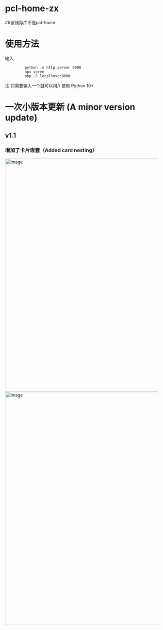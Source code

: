 # pcl-home-zx
##该储存库不是pcl-home
# 使用方法
输入


             python -m http.server 8000            
             npx serve            
             php -S localhost:8000          
注:只需要输入一个就可以用// 使用 Python 10+

<h1>一次小版本更新  (A minor version update)</h1>
<h2>v1.1</h2>
<h3>增加了卡片嵌套（Added card nesting）</h3>
<img width="1354" height="768" alt="image" src="https://github.com/user-attachments/assets/fa16f405-3efe-4fd4-a453-32fd63de38ba" />
<img width="1359" height="768" alt="image" src="https://github.com/user-attachments/assets/af7c09e1-2738-4635-aaf5-7dcbbc9b7100" />
